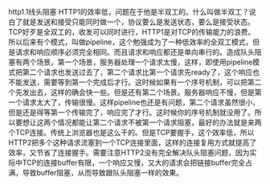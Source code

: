 http1.1线头阻塞
HTTP1的效率低，问题在于他是半双工的。什么叫做半双工？说白了就是发送和接受只能同时做一个，协议要么是发送状态，要么是接受状态。TCP好歹是全双工的，收发可以同时进行，HTTP1是对TCP的传输能力的浪费。所以后来有个模式，叫做pipeline，这个勉强成为了一种低效率的全双工模式，但是请求和响应顺序必须完全相同。而且请求和响应都还是单向串行的。造成队头阻塞有两个场景，第一个场景，服务器处理一个请求太慢，这样，即使用pipeline模式把第二个请求也发送过去了，第二个请求比第一个请求先ready了，这个响应也不能发送，需要等到第一个完成后才行。这时候如果有一个序号机制，可以把第二个先发出去，这样的确会快一些。但是还有第二个场景。服务器响应不慢，但是第一个请求太大了，传输很慢。这样pipeline也还是有问题，第二个请求虽然很小，但是还是得等第一个传输完了，响应完了才行。这时候你的序号机制就没用了。所以要想让这两个情况都能让第二个请求不被第一个请求阻塞，最好的办法就是来两个TCP连接。传统上浏览器也是这么干的。但是TCP要握手，这个效率低，所以HTTP2把多个这种请求流塞到一个TCP连接里面，这样的连接复用方式就提高了效率，又节省了连接握手。需要注意HTTP2没有完全解决队头阻塞问题，因为实际中TCP的连接buffer有限，一个响应又慢，又大的请求会把链接buffer完全占满，导致buffer阻塞，从而导致跟队头阻塞一样的效果。